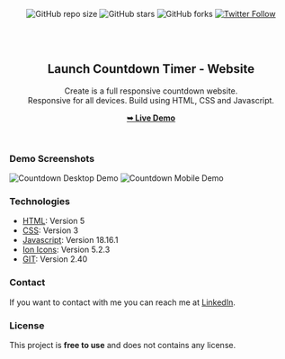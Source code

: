 <div align="center">
  
  ![GitHub repo size](https://img.shields.io/github/repo-size/eruedasanchez/launch-countdown-timer)
  ![GitHub stars](https://img.shields.io/github/stars/eruedasanchez/launch-countdown-timer?style=social)
  ![GitHub forks](https://img.shields.io/github/forks/eruedasanchez/launch-countdown-timer?style=social)
  [![Twitter Follow](https://img.shields.io/twitter/follow/RSanchez_Eze?style=social)](https://twitter.com/intent/follow?screen_name=RSanchez_Eze)
  

  <br />
  <br />

  <h2 align="center">Launch Countdown Timer - Website</h2>

  Create is a full responsive countdown website. <br/>Responsive for all devices. Build using HTML, CSS and Javascript.

  <a href="https://launch-countdown-timer-lovat-one.vercel.app/" target="_blank"><strong>➥ Live Demo</strong></a>

</div>

<br />

### Demo Screenshots

![Countdown Desktop Demo](https://i.postimg.cc/kgW0K1KT/active-states.jpg "Countdown Demo")
![Countdown Mobile Demo](https://i.postimg.cc/rsbBC7fP/mobile-design.jpg "Countdown Demo")

### Technologies

* [HTML](): Version 5 
* [CSS](): Version 3
* [Javascript](): Version 18.16.1
* [Ion Icons](): Version 5.2.3
* [GIT](): Version 2.40

### Contact

If you want to contact with me you can reach me at [LinkedIn](https://www.linkedin.com/in/e-ruedasanchez/).

### License

This project is **free to use** and does not contains any license.